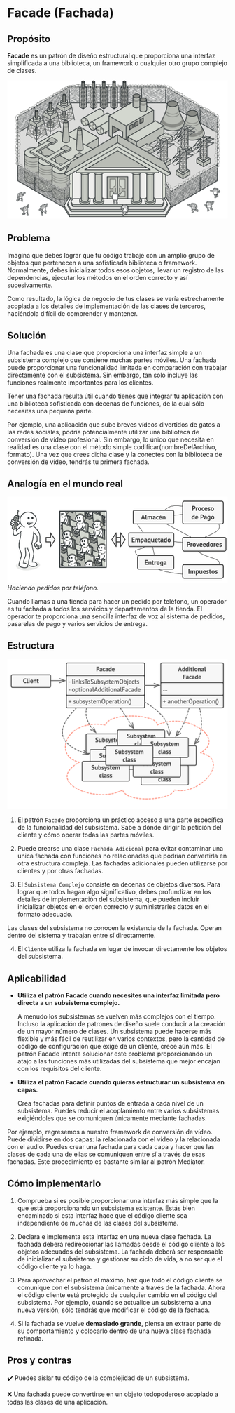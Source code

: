 # Facade (Fachada)

## Propósito

**Facade** es un patrón de diseño estructural que proporciona una interfaz simplificada a una biblioteca, un framework o cualquier otro grupo complejo de clases.

![Facade](./images/facade.png)

## Problema

Imagina que debes lograr que tu código trabaje con un amplio grupo de objetos que pertenecen a una sofisticada biblioteca o framework. Normalmente, debes inicializar todos esos objetos, llevar un registro de las dependencias, ejecutar los métodos en el orden correcto y así sucesivamente.

Como resultado, la lógica de negocio de tus clases se vería estrechamente acoplada a los detalles de implementación de las clases de terceros, haciéndola difícil de comprender y mantener.

## Solución

Una fachada es una clase que proporciona una interfaz simple a un subsistema complejo que contiene muchas partes móviles. Una fachada puede proporcionar una funcionalidad limitada en comparación con trabajar directamente con el subsistema. Sin embargo, tan solo incluye las funciones realmente importantes para los clientes.

Tener una fachada resulta útil cuando tienes que integrar tu aplicación con una biblioteca sofisticada con decenas de funciones, de la cual sólo necesitas una pequeña parte.

Por ejemplo, una aplicación que sube breves vídeos divertidos de gatos a las redes sociales, podría potencialmente utilizar una biblioteca de conversión de vídeo profesional. Sin embargo, lo único que necesita en realidad es una clase con el método simple codificar(nombreDelArchivo, formato). Una vez que crees dicha clase y la conectes con la biblioteca de conversión de vídeo, tendrás tu primera fachada.

## Analogía en el mundo real

![Un ejemplo de recepción de un pedido por teléfono](./images/live-example.png)
*Haciendo pedidos por teléfono.*

Cuando llamas a una tienda para hacer un pedido por teléfono, un operador es tu fachada a todos los servicios y departamentos de la tienda. El operador te proporciona una sencilla interfaz de voz al sistema de pedidos, pasarelas de pago y varios servicios de entrega.

## Estructura

![Estructura del patrón de diseño Facade](./images/structure.png)

1. El patrón `Facade` proporciona un práctico acceso a una parte específica de la funcionalidad del subsistema. Sabe a dónde dirigir la petición del cliente y cómo operar todas las partes móviles.

2. Puede crearse una clase `Fachada Adicional` para evitar contaminar una única fachada con funciones no relacionadas que podrían convertirla en otra estructura compleja. Las fachadas adicionales pueden utilizarse por clientes y por otras fachadas.

3. El `Subsistema Complejo` consiste en decenas de objetos diversos. Para lograr que todos hagan algo significativo, debes profundizar en los detalles de implementación del subsistema, que pueden incluir inicializar objetos en el orden correcto y suministrarles datos en el formato adecuado.

  Las clases del subsistema no conocen la existencia de la fachada. Operan dentro del sistema y trabajan entre sí directamente.

4. El `Cliente` utiliza la fachada en lugar de invocar directamente los objetos del subsistema.

## Aplicabilidad

* **Utiliza el patrón Facade cuando necesites una interfaz limitada pero directa a un subsistema complejo.**

  A menudo los subsistemas se vuelven más complejos con el tiempo. Incluso la aplicación de patrones de diseño suele conducir a la creación de un mayor número de clases. Un subsistema puede hacerse más flexible y más fácil de reutilizar en varios contextos, pero la cantidad de código de configuración que exige de un cliente, crece aún más. El patrón Facade intenta solucionar este problema proporcionando un atajo a las funciones más utilizadas del subsistema que mejor encajan con los requisitos del cliente.

* **Utiliza el patrón Facade cuando quieras estructurar un subsistema en capas.**

  Crea fachadas para definir puntos de entrada a cada nivel de un subsistema. Puedes reducir el acoplamiento entre varios subsistemas exigiéndoles que se comuniquen únicamente mediante fachadas.

Por ejemplo, regresemos a nuestro framework de conversión de vídeo. Puede dividirse en dos capas: la relacionada con el vídeo y la relacionada con el audio. Puedes crear una fachada para cada capa y hacer que las clases de cada una de ellas se comuniquen entre sí a través de esas fachadas. Este procedimiento es bastante similar al patrón Mediator.

## Cómo implementarlo

1. Comprueba si es posible proporcionar una interfaz más simple que la que está proporcionando un subsistema existente. Estás bien encaminado si esta interfaz hace que el código cliente sea independiente de muchas de las clases del subsistema.

2. Declara e implementa esta interfaz en una nueva clase fachada. La fachada deberá redireccionar las llamadas desde el código cliente a los objetos adecuados del subsistema. La fachada deberá ser responsable de inicializar el subsistema y gestionar su ciclo de vida, a no ser que el código cliente ya lo haga.

3. Para aprovechar el patrón al máximo, haz que todo el código cliente se comunique con el subsistema únicamente a través de la fachada. Ahora el código cliente está protegido de cualquier cambio en el código del subsistema. Por ejemplo, cuando se actualice un subsistema a una nueva versión, sólo tendrás que modificar el código de la fachada.

4. Si la fachada se vuelve **demasiado grande**, piensa en extraer parte de su comportamiento y colocarlo dentro de una nueva clase fachada refinada.

## Pros y contras

:heavy_check_mark: Puedes aislar tu código de la complejidad de un subsistema.

:x: Una fachada puede convertirse en un objeto todopoderoso acoplado a todas las clases de una aplicación.
